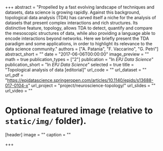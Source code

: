 +++
abstract = "Propelled by a fast evolving landscape of techniques and datasets, data science is growing rapidly. Against this background, topological data analysis (TDA) has carved itself a niche for the analysis of datasets that present complex interactions and rich structures. Its distinctive feature, topology, allows TDA to detect, quantify and compare the mesoscopic structures of data, while also providing a language able to encode interactions beyond networks. Here we briefly present the TDA paradigm and some applications, in order to highlight its relevance to the data science community."
authors = ["A. Patania", "F. Vaccarino", "G. Petri"]
abstract_short = ""
date = "2017-06-06T00:00:00"
image_preview = ""
math = true
publication_types = ["2"]
publication = "In *EPJ Data Science*"
publication_short = "In *EPJ Data Science*"
selected = true
title = "Topological analysis of data [editorial]"
url_code = ""
url_dataset = ""
url_pdf = "https://epjdatascience.springeropen.com/articles/10.1140/epjds/s13688-017-0104-x"
url_project = "project/neuroscience-topology/"
url_slides = ""
url_video = ""


# Optional featured image (relative to `static/img/` folder).
[header]
image = ""
caption = ""

+++

